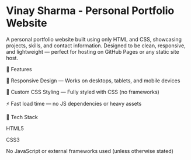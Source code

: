 # Vinay Sharma - Personal Portfolio Website


A personal portfolio website built using only HTML and CSS, showcasing projects, skills, and contact information. Designed to be clean, responsive, and lightweight — perfect for hosting on GitHub Pages or any static site host.

📁 Features

📱 Responsive Design — Works on desktops, tablets, and mobile devices

🎨 Custom CSS Styling — Fully styled with  CSS (no frameworks)

⚡ Fast load time — no JS dependencies or heavy assets

🧱 Tech Stack

HTML5

CSS3

No JavaScript or external frameworks used (unless otherwise stated)

